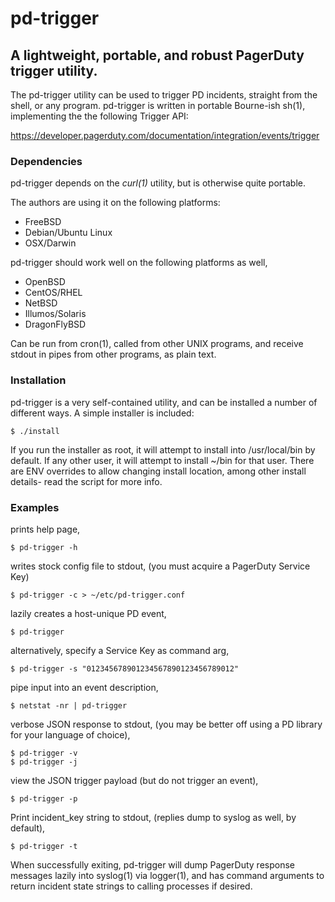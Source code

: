 pd-trigger
====================

A lightweight, portable, and robust PagerDuty trigger utility.
---------------------

The pd-trigger  utility can be used to trigger PD incidents, straight from the
shell, or any program.  pd-trigger is written in portable Bourne-ish sh(1),
implementing the the following Trigger API:

  https://developer.pagerduty.com/documentation/integration/events/trigger

### Dependencies

pd-trigger depends on the *curl(1)* utility, but is otherwise quite portable.

The authors are using it on the following platforms:

-   FreeBSD
-   Debian/Ubuntu Linux
-   OSX/Darwin

pd-trigger should work well on the following platforms as well,

-    OpenBSD
-    CentOS/RHEL 
-    NetBSD
-    Illumos/Solaris
-    DragonFlyBSD

Can be run from cron(1), called from other UNIX programs, and receive stdout
in pipes from other programs, as plain text.


### Installation

pd-trigger is a very self-contained utility, and can be installed a number
of different ways.  A simple installer is included:

    $ ./install

If you run the installer as root, it will attempt to install into
/usr/local/bin by default.  If any other user, it will attempt to
install ~/bin for that user.  There are ENV overrides to allow 
changing install location, among other install details- read the
script for more info.

    
### Examples

prints help page,

    $ pd-trigger -h

writes stock config file to stdout,
(you must acquire a PagerDuty Service Key)

    $ pd-trigger -c > ~/etc/pd-trigger.conf

lazily creates a host-unique PD event,

    $ pd-trigger

alternatively, specify a Service Key as command arg,

    $ pd-trigger -s "012345678901234567890123456789012"

pipe input into an event description,

    $ netstat -nr | pd-trigger

verbose JSON response to stdout,
(you may be better off using a PD library for your language of choice),

    $ pd-trigger -v
    $ pd-trigger -j

view the JSON trigger payload (but do not trigger an event),

    $ pd-trigger -p

Print incident_key string to stdout,
(replies dump to syslog as well, by default),

    $ pd-trigger -t

When successfully exiting, pd-trigger will dump PagerDuty response messages
lazily into syslog(1) via logger(1), and has command arguments to return
incident state strings to calling processes if desired.


